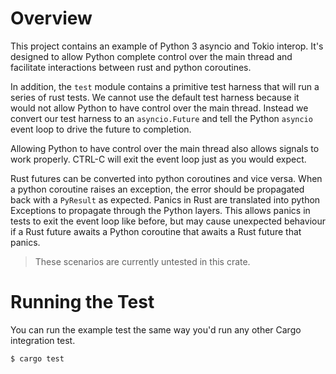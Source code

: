 # Overview

This project contains an example of Python 3 asyncio and Tokio interop. It's
designed to allow Python complete control over the main thread and facilitate
interactions between rust and python coroutines.

In addition, the `test` module contains a primitive test harness that will run
a series of rust tests. We cannot use the default test harness because it would
not allow Python to have control over the main thread. Instead we convert our
test harness to an `asyncio.Future` and tell the Python `asyncio` event loop to
drive the future to completion.

Allowing Python to have control over the main thread also allows signals to work
properly. CTRL-C will exit the event loop just as you would expect.

Rust futures can be converted into python coroutines and vice versa. When a
python coroutine raises an exception, the error should be propagated back with
a `PyResult` as expected. Panics in Rust are translated into python Exceptions
to propagate through the Python layers. This allows panics in tests to exit the
event loop like before, but may cause unexpected behaviour if a Rust future
awaits a Python coroutine that awaits a Rust future that panics.

> These scenarios are currently untested in this crate.

# Running the Test

You can run the example test the same way you'd run any other Cargo integration
test.

```
$ cargo test
```